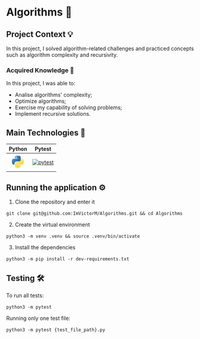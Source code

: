 # Algorithms 🔄

## Project Context 💡
In this project, I solved algorithm-related challenges and practiced concepts such as algorithm complexity and recursivity.

### Acquired Knowledge :book:
In this project, I was able to:
- Analise algorithms' complexity;
- Optimize algorithms;
- Exercise my capability of solving problems;
- Implement recursive solutions.

## Main Technologies 🧰
<table>
    <thead>
        <tr>
            <th>Python</th>
            <th>Pytest</th>
        </tr>
    </thead>
    <tbody>
        <tr>
            <td align="center">
               <a href="https://www.python.org" target="_blank" rel="noreferrer"> 
                   <img 
                       src="https://raw.githubusercontent.com/devicons/devicon/master/icons/python/python-original.svg" 
                       alt="python" 
                       width="40" 
                       height="40"
                    /> 
                </a>
            </td>
            <td align="center">
                <a href="https://docs.pytest.org/en/7.3.x/" target="_blank" rel="noreferrer"> 
                   <img 
                       src="https://upload.wikimedia.org/wikipedia/commons/thumb/b/ba/Pytest_logo.svg/200px-Pytest_logo.svg.png" 
                       alt="pytest" 
                       width="40" 
                       height="40"
                    /> 
                </a>
            </td>
        </tr>
    </tbody>
</table>

## Running the application ⚙️

1. Clone the repository and enter it
```
git clone git@github.com:ImVictorM/Algorithms.git && cd Algorithms
```
2. Create the virtual environment
```
python3 -m venv .venv && source .venv/bin/activate
```
3. Install the dependencies
```
python3 -m pip install -r dev-requirements.txt
```

## Testing 🛠️
To run all tests:
```
python3 -m pytest
```
Running only one test file:
```
python3 -m pytest {test_file_path}.py
```
